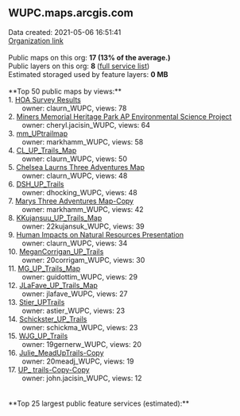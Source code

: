 <h2>WUPC.maps.arcgis.com</h2> Data created: 2021-05-06 16:51:41 <br /><a target='new' href='https://WUPC.maps.arcgis.com'>Organization link</a><br /><br />Public maps on this org: <b>17 (13% of the average.)</b><br />Public layers on this org: <b>8 </b>(<a target='new' href='https://services.arcgis.com/dIvGrA0nfOFlC8fl/ArcGIS/rest/services'>full service list</a>)<br />Estimated storaged used by feature layers: <b>0 MB</b><br /><br />**Top 50 public maps by views:**<br />  1. <a target='new' href='https://www.arcgis.com/home/item.html?id=25aa80d3b8f7436fb1430f17ca2df684'>HOA Survey Results</a> <br />  &nbsp;&nbsp;&nbsp;&nbsp; &nbsp;&nbsp;owner: claurn_WUPC, views: 78<br />  2. <a target='new' href='https://www.arcgis.com/home/item.html?id=b0ef5b857d374252ac6fa887bbafb99b'>Miners Memorial Heritage Park AP Environmental Science Project</a> <br />  &nbsp;&nbsp;&nbsp;&nbsp; &nbsp;&nbsp;owner: cheryl.jacisin_WUPC, views: 64<br />  3. <a target='new' href='https://www.arcgis.com/home/item.html?id=a99cb70d5b2b42f79cf6737213ef984d'>mm_UPtrailmap</a> <br />  &nbsp;&nbsp;&nbsp;&nbsp; &nbsp;&nbsp;owner: markhamm_WUPC, views: 58<br />  4. <a target='new' href='https://www.arcgis.com/home/item.html?id=de8c4de9fd6744d2b2e9072b4b905255'>CL_UP_Trails_Map</a> <br />  &nbsp;&nbsp;&nbsp;&nbsp; &nbsp;&nbsp;owner: claurn_WUPC, views: 50<br />  5. <a target='new' href='https://www.arcgis.com/home/item.html?id=c6261119cee54b7c85d863101fe45e61'>Chelsea Laurns Three Adventures Map</a> <br />  &nbsp;&nbsp;&nbsp;&nbsp; &nbsp;&nbsp;owner: claurn_WUPC, views: 48<br />  6. <a target='new' href='https://www.arcgis.com/home/item.html?id=bdb1ed68866b4539bbfe4a460cbeb106'>DSH_UP_Trails</a> <br />  &nbsp;&nbsp;&nbsp;&nbsp; &nbsp;&nbsp;owner: dhocking_WUPC, views: 48<br />  7. <a target='new' href='https://www.arcgis.com/home/item.html?id=f94f969f511346eeb3375439c7eb634d'>Marys Three Adventures Map-Copy</a> <br />  &nbsp;&nbsp;&nbsp;&nbsp; &nbsp;&nbsp;owner: markhamm_WUPC, views: 42<br />  8. <a target='new' href='https://www.arcgis.com/home/item.html?id=c9d6deec331745f5bb1f2e91721bfc92'>KKujansuu_UP_Trails_Map</a> <br />  &nbsp;&nbsp;&nbsp;&nbsp; &nbsp;&nbsp;owner: 22kujansuk_WUPC, views: 39<br />  9. <a target='new' href='https://www.arcgis.com/home/item.html?id=82445bebfb8f4cd99af94eb31c3f4575'>Human Impacts on Natural Resources Presentation</a> <br />  &nbsp;&nbsp;&nbsp;&nbsp; &nbsp;&nbsp;owner: claurn_WUPC, views: 34<br />  10. <a target='new' href='https://www.arcgis.com/home/item.html?id=64dcccb56f5846d5b19cfdee9782d47a'>MeganCorrigan_UP_Trails</a> <br />  &nbsp;&nbsp;&nbsp;&nbsp; &nbsp;&nbsp;owner: 20corrigam_WUPC, views: 30<br />  11. <a target='new' href='https://www.arcgis.com/home/item.html?id=cf4ed01353c2478398b978277d53a2aa'>MG_UP_Trails_Map</a> <br />  &nbsp;&nbsp;&nbsp;&nbsp; &nbsp;&nbsp;owner: guidottim_WUPC, views: 29<br />  12. <a target='new' href='https://www.arcgis.com/home/item.html?id=86d2c7ee43634680aa8351d0d129f468'>JLaFave_UP_Trails_Map</a> <br />  &nbsp;&nbsp;&nbsp;&nbsp; &nbsp;&nbsp;owner: jlafave_WUPC, views: 27<br />  13. <a target='new' href='https://www.arcgis.com/home/item.html?id=f361e9aeb3ce44a59d904c5318abc6ed'>Stier_UPTrails</a> <br />  &nbsp;&nbsp;&nbsp;&nbsp; &nbsp;&nbsp;owner: astier_WUPC, views: 23<br />  14. <a target='new' href='https://www.arcgis.com/home/item.html?id=d734b2e2dce44fbbbde434067d1d982f'>Schickster_UP_Trails</a> <br />  &nbsp;&nbsp;&nbsp;&nbsp; &nbsp;&nbsp;owner: schickma_WUPC, views: 23<br />  15. <a target='new' href='https://www.arcgis.com/home/item.html?id=6bcd3c760868437d9fff4daa1acde6c9'>WJG_UP_Trails</a> <br />  &nbsp;&nbsp;&nbsp;&nbsp; &nbsp;&nbsp;owner: 19gernerw_WUPC, views: 20<br />  16. <a target='new' href='https://www.arcgis.com/home/item.html?id=03d4e63cb9604e808d1e2e97f2f2063d'>Julie_MeadUpTrails-Copy</a> <br />  &nbsp;&nbsp;&nbsp;&nbsp; &nbsp;&nbsp;owner: 20meadj_WUPC, views: 19<br />  17. <a target='new' href='https://www.arcgis.com/home/item.html?id=dce2e74e1aa4494f892494cb541c83ac'>UP_ trails-Copy-Copy</a> <br />  &nbsp;&nbsp;&nbsp;&nbsp; &nbsp;&nbsp;owner: john.jacisin_WUPC, views: 12<br /><br /><br />**Top 25 largest public feature services (estimated):**<br />